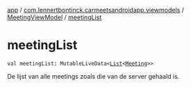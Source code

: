 [app](../../index.md) / [com.lennertbontinck.carmeetsandroidapp.viewmodels](../index.md) / [MeetingViewModel](index.md) / [meetingList](./meeting-list.md)

# meetingList

`val meetingList: MutableLiveData<`[`List`](https://kotlinlang.org/api/latest/jvm/stdlib/kotlin.collections/-list/index.html)`<`[`Meeting`](../../com.lennertbontinck.carmeetsandroidapp.models/-meeting/index.md)`>>`

De lijst van alle meetings zoals die van de server gehaald is.

